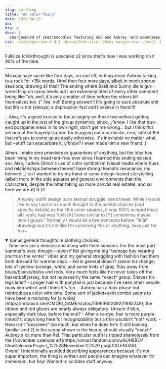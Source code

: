 ```yaml
---
slug: au-thing
title: "AU color-thing"
date: 2023-04-19
da: 
big: y
desc: |-
  Smorgasbord of sketchdoodles featuring Kel and Aubrey (and sometimes other people) at various stages of a noncanonical story.
css: .da{margin:1em 0 0;} .bonus{font-size:.95em; margin-top:-.5em;} .bonus li{margin:.25em 0;} .bonus li ul li{margin-top:0;}
---
```

Fullsize (clickthrough) is upscaled x2 since that's how I was working on it 90% of the time.

----

Maaaay have spent like four days, on and off, writing about Aubrey talking to a rock for >15k words. (And then four *more* days, albeit in much shorter sessions, drawing all this!) The ending where Basil *and* Sunny die is gut-wrenching on many levels but I am extremely tired of every other comment being like "oh, well, it's only a matter of time before the others kill themselves too :(" like. no!! Boring answer!!! It's going to suck absolute shit but life is not (always) a depression-fest and I believe in them!!!!

...Also, it's a good excuse to focus largely on these two without getting caught up in the rest of the group dynamics, since, *y'know.* I like that true-end postgame mess in its own right, don't get me wrong... but I think *this* version of the tragedy is good for dragging out a particular, erm, *side* of Kel that refuses to come up as easily otherwise. It's inevitable no matter what, but ~stuff can exacerbate it, y'know? I even made him a new friend :)

<i>Ahem.</i> I make zero promises or guarantees of anything, but the idea has been living in my head rent-free ever since I learned this ending existed, so~ Also, I adore <i class="omo">Omori</i>'s use of color symbolism (visual media where hues and relationships between thereof have strong thematic resonance, my beloved...) so I wanted to try my hand at some design-based storytelling (albeit more in the side squares and general environments than the characters, despite the latter taking up more canvas real estate), and so here we are ᕕ(&nbsp;ᐛ&nbsp;)ᕗ

<blockquote class="da" markdown="1">
Anyway, outfit design is an eternal struggle, send tweet. While I would <em>like</em> to say I put in as much thought to the palette choices (and specific details) as the little color-squares, it was 100% winged lmao; all I really had was “uhh [X] looks similar to [Y] sometimes maybe here I guess.” Normally I would do a few concepts before "final" drawings but it’s not like I’m comicking this or anything, twas just for fun~
</blockquote>

<details open><summary>bonus general thoughts re:clothing choices:</summary>
<div class="bonus" markdown="1">
- Timelines are a menace and along with them seasons. For the most part summer's over, though---even if Kel giving me big "teenage boy wearing shorts in the winter" vibes and my general struggling with fashion has them both dressed for warmer days.
- Kel in general doesn't (seem to) change; lots of (yellow-)orange, white, and some hints of gray. Stay away from blues/blacks/darks and reds. Very much feels like he never takes off the basketball jersey, but not necessarily the same *exact* getup. Shaves his legs later?
	- Longer hair with ponytail is just because I've seen other people draw him with it and I think it's fun.
- Aubrey has a dark phase but reintroduces color with time. Some sort of jacket+skirt combo seems to have been a mainstay for [a while](https://notabird.site/OMORI_GAME/status/1396360249221685248); the ribbon and red gloves are nearly always obligatory. Unsure if blue, especially dark blue, before the end?
	- After a re-dye, hair is more purple-tinted? It stays long here for recognizability but a trim wouldn't *not* work.
- Hero isn't "onscreen" too much, but when he does he's 1) still looking familiar and 2) in the scene shown in the lineup, should visually "match" Aubrey a lot more than Kel. That particular outfit is ripped shamelessly from the [November calendar art](https://omori.fandom.com/wiki/HERO?file=CalendarProject_%2528November%2529.png#CALENDAR).
</div></details>
Overall I intentionally avoided describing appearances because it's not super important, the thing is written and people can imagine whatever for immersion, but hey! Wanted to scribble stuff anyway.
